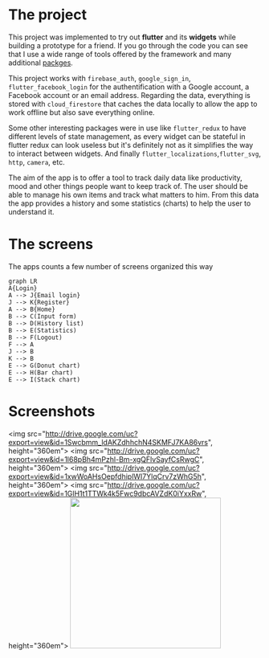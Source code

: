 # The project

This project was implemented to try out **flutter** and its **widgets** while building a prototype for a friend. If you go through the code you can see that I use a wide range of tools offered by the framework and many additional [packges](https://pub.dev/packages/). 

This project works with `firebase_auth`,  `google_sign_in`,  `flutter_facebook_login` for the authentification with a Google account, a Facebook account or an email address. Regarding the data, everything is stored with `cloud_firestore` that caches the data locally to allow the app to work offline but also save everything online. 

Some other interesting packages were in use like `flutter_redux` to have different levels of state management, as every widget can be stateful in flutter redux can look useless but it's definitely not as it simplifies the way to interact between widgets. And finally `flutter_localizations`,`flutter_svg`, `http`, `camera`, etc.

The aim of the app is to offer a tool to track daily data like productivity, mood and other things people want to keep track of. The user should be able to manage his own items and track what matters to him. From this data the app provides a history and some statistics (charts) to help the user to understand it.

# The screens

The apps counts a few number of screens organized this way

```mermaid
graph LR
A{Login} 
A --> J{Email login}
J --> K{Register}
A --> B{Home}
B --> C(Input form)
B --> D(History list)
B --> E(Statistics)
B --> F(Logout)
F --> A
J --> B
K --> B
E --> G(Donut chart)
E --> H(Bar chart)
E --> I(Stack chart)
```
# Screenshots

<img src="http://drive.google.com/uc?export=view&id=1Swcbmm_ldAKZdhhchN4SKMFJ7KA86vrs", height="360em">
<img src="http://drive.google.com/uc?export=view&id=1l68pBh4mPzhl-Bm-xgQFlvSayfCsRwgC", height="360em">
<img src="http://drive.google.com/uc?export=view&id=1xwWoAHsOepfdhiplWI7YlqCrv7zWhG5h", height="360em">
<img src="http://drive.google.com/uc?export=view&id=1GlH1t1TTWk4k5Fwc9dbcAVZdK0iYxxRw", height="360em">
<img src="https://thumbs.gfycat.com/GoldenCaringBurro-size_restricted.gif" height="300em" />